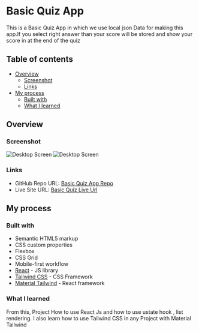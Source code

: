 # Basic Quiz App

This is a Basic Quiz App in which we use local json Data for making this app.If you select right answer than your score will be stored and show your score in at the end of the quiz

## Table of contents

- [Overview](#overview)
  - [Screenshot](#screenshot)
  - [Links](#links)
- [My process](#my-process)
  - [Built with](#built-with)
  - [What I learned](#what-i-learned)

## Overview

### Screenshot

![Desktop Screen](./assets/desktop-screen.png)
![Desktop Screen](./assets/mobile-screen.png)

### Links

- GitHub Repo URL: [Basic Quiz App Repo](https://github.com/faisgit/React-Projects/tree/main/basic-quiz-app)
- Live Site URL: [Basic Quiz Live Url](https://your-live-site-url.com)

## My process

### Built with

- Semantic HTML5 markup
- CSS custom properties
- Flexbox
- CSS Grid
- Mobile-first workflow
- [React](https://react.dev/) - JS library
- [Tailwind CSS](https://tailwindcss.com/) - CSS Framework
- [Material Tailwind](https://www.material-tailwind.com/) - React framework

### What I learned

From this, Project How to use React Js and how to use ustate hook , list rendering. I also learn how to use Tailwind CSS in any Project with Material Tailwind
